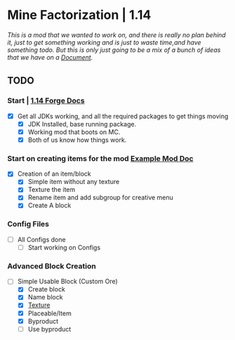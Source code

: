 # Mine Factorization | 1.14
###### This is a mod that we wanted to work on, and there is really no plan behind it, just to get something working and is just to waste time,and have something todo. But this is only just going to be a mix of a bunch of ideas that we have on a [Document](https://docs.google.com/document/d/1sCJYzDsmfHuDb07l-7WXAV2roMl3PmX6tSnRx1Yd1GU).

## TODO

### Start | [1.14 Forge Docs](https://mcforge.readthedocs.io/en/1.14.x/)
- [x] Get all JDKs working, and all the required packages to get things moving
  - [x] JDK Installed, base running package.
  - [x] Working mod that boots on MC.
  - [x] Both of us know how things work.

### Start on creating items for the mod [Example Mod Doc](https://github.com/Cadiboo/Example-Mod/tree/7e282a2b922947fc3b650e0078d706313f4afe5a)
- [x] Creation of an item/block
  - [x] Simple item without any texture
  - [x] Texture the item
  - [x] Rename item and add subgroup for creative menu
  - [x] Create A block
  
### Config Files
- [ ] All Configs done
  - [ ] Start working on Configs
  
### Advanced Block Creation
- [ ] Simple Usable Block (Custom Ore)
  - [x] Create block
  - [x] Name block
  - [x] [Texture](https://minecraft.fandom.com/wiki/Model#Simple_example:_2D_beds)
  - [x] Placeable/Item
  - [x] Byproduct
  - [ ] Use byproduct